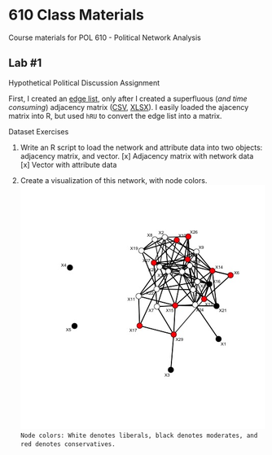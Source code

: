 # 610 Class Materials
Course materials for POL 610 - Political Network Analysis

## Lab #1
Hypothetical Political Discussion Assignment

First, I created an [edge list](../master/edgelist_pol.csv), only after I created a superfluous (*and time consuming*) adjacency matrix ([CSV](../master/politicalnetworkmatrix.csv), [XLSX](../master/politicalnetworkmatrix.xlsx)).
I easily loaded the ajacency matrix into R, but used `hRU` to convert the edge list into a matrix.

Dataset Exercises
1. Write an R script to load the network and attribute data into two objects: adjacency matrix, and vector.
   [x] Adjacency matrix with network data  
   [x] Vector with attribute data

2. Create a visualization of this network, with node colors.
   ![Pol Net Visualization](/pol_net.jpeg)
   `Node colors: White denotes liberals, black denotes moderates, and red denotes conservatives.`

